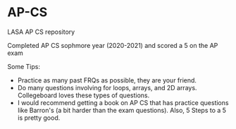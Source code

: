 # AP-CS
LASA AP CS repository


Completed AP CS sophmore year (2020-2021) and scored a 5 on the AP exam


Some Tips:
- Practice as many past FRQs as possible, they are your friend.
- Do many questions involving for loops, arrays, and 2D arrays. Collegeboard loves these types of questions.
- I would recommend getting a book on AP CS that has practice questions like Barron's (a bit harder than the exam questions). Also, 5 Steps to a 5 is pretty good.
